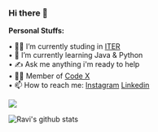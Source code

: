 ### Hi there 👋
<b>Personal Stuffs:</b>  

• 👨‍🎓 I’m currently studing in [ITER](https://www.soa.ac.in/iter)  
• 🌱 I’m currently learning Java & Python  
• ✍ Ask me anything i'm ready to help  
• 👨‍💻 Member of [Code X](https://github.com/codexiter)  
• 📫 How to reach me: [Instagram](https://www.instagram.com/__Raviruler__/) [Linkedin](https://www.linkedin.com/in/ravi-kumar-prasad-16b1881ba/) 

![](https://komarev.com/ghpvc/?username=Raviruler&color=green)

![Ravi's github stats](https://github-readme-stats.vercel.app/api?username=Raviruler&show_icons=true&hide_border=true)
